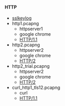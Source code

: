 #### HTTP

- [sslkeylog](sslkeylog)
- http1.pcapng
  - httpserver1
  - google chrome
  - [HTTP/1.1](README_http1.md)
- http2.pcapng
  - httpserver2
  - google chrome
  - [HTTP/2](README_http2.md)
- http2_trial.pcapng
  - httpserver2
  - google chrome
  - [HTTP/2](README_http2_trial.md)
- curl_http1_tls12.pcapng
  - curl
  - [HTTP/1.1](README_curl_http1_tls12.md)
